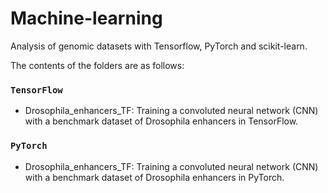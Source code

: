 # Machine-learning
Analysis of genomic datasets with Tensorflow, PyTorch and scikit-learn.

The contents of the folders are as follows:

### **`TensorFlow`**

- Drosophila_enhancers_TF: Training a convoluted neural network (CNN) with a benchmark dataset of Drosophila enhancers in TensorFlow.

### **`PyTorch`**

- Drosophila_enhancers_TF: Training a convoluted neural network (CNN) with a benchmark dataset of Drosophila enhancers in PyTorch.
